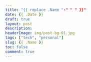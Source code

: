 ```yaml
---
title: "{{ replace .Name "-" " " }}"
date: {{ .Date }}
draft: true
layout: post
description: 
headerImage: img/post-bg-01.jpg
tags: ["tech", "personal"]
slug: {{ .Name }}
toc: false
comment: true
---
```


